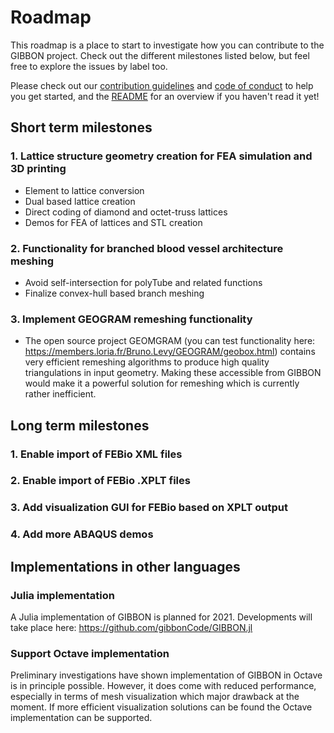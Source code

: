 # Roadmap

This roadmap is a place to start to investigate how you can contribute to the GIBBON project. Check out the different milestones listed below, but feel free to explore the issues by label too.

Please check out our [contribution guidelines](https://github.com/gibbonCode/GIBBON/blob/master/CONTRIBUTING.md) and [code of conduct](https://github.com/gibbonCode/GIBBON/blob/master/CODE_OF_CONDUCT.md) to help you get started, and the [README](https://github.com/gibbonCode/GIBBON/blob/master/README.md) for an overview if you haven't read it yet!

## Short term milestones

### 1. Lattice structure geometry creation for FEA simulation and 3D printing
* Element to lattice conversion
* Dual based lattice creation
* Direct coding of diamond and octet-truss lattices
* Demos for FEA of lattices and STL creation

### 2. Functionality for branched blood vessel architecture meshing
* Avoid self-intersection for polyTube and related functions
* Finalize convex-hull based branch meshing

### 3. Implement GEOGRAM remeshing functionality
* The open source project GEOMGRAM (you can test functionality here: https://members.loria.fr/Bruno.Levy/GEOGRAM/geobox.html) contains very efficient remeshing algorithms to produce high quality triangulations in input geometry. Making these accessible from GIBBON would make it a powerful solution for remeshing which is currently rather inefficient.

## Long term milestones

### 1. Enable import of FEBio XML files

### 2. Enable import of FEBio .XPLT files

### 3. Add visualization GUI for FEBio based on XPLT output

### 4. Add more ABAQUS demos

## Implementations in other languages

### Julia implementation
A Julia implementation of GIBBON is planned for 2021. Developments will take place here: https://github.com/gibbonCode/GIBBON.jl

### Support Octave implementation
Preliminary investigations have shown implementation of GIBBON in Octave is in principle possible. However, it does come with reduced performance, especially in terms of mesh visualization which major drawback at the moment. If more efficient visualization solutions can be found the Octave implementation can be supported.
